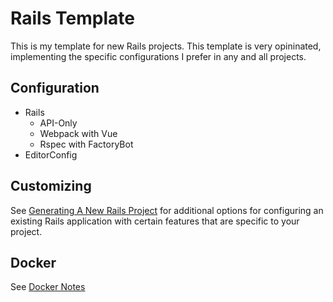 # Rails Template

This is my template for new Rails projects. This template is very opininated,
implementing the specific configurations I prefer in any and all projects.
## Configuration

* Rails
  * API-Only
  * Webpack with Vue
  * Rspec with FactoryBot
* EditorConfig
## Customizing

See [Generating A New Rails Project][1] for additional options for configuring an
existing Rails application with certain features that are specific to your project.

[1]: https://www.rubycoloredglasses.com/2020/12/generating-a-new-rails-project/

## Docker

See [Docker Notes](./docs/docker.md)
